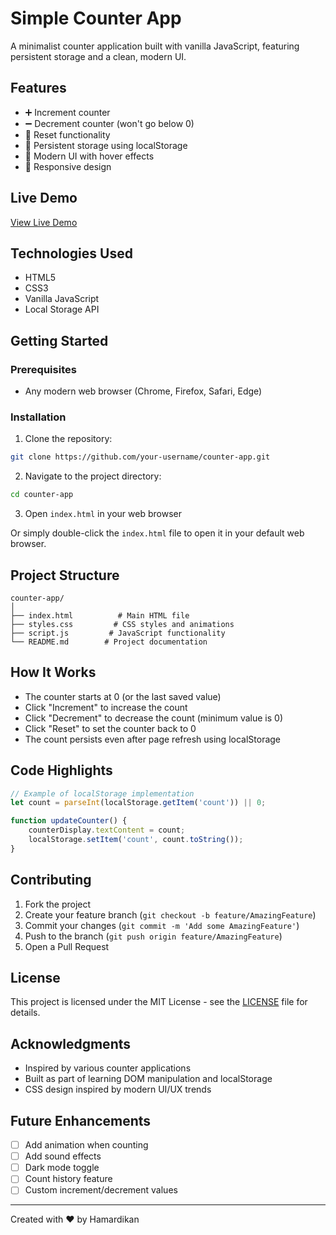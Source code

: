 # Simple Counter App

A minimalist counter application built with vanilla JavaScript, featuring persistent storage and a clean, modern UI.

## Features

- ➕ Increment counter
- ➖ Decrement counter (won't go below 0)
- 🔄 Reset functionality
- 💾 Persistent storage using localStorage
- 🎨 Modern UI with hover effects
- 📱 Responsive design

## Live Demo

[View Live Demo]([your-github-pages-url-here](https://hamardikan.github.io/01-event-handler/)) <!-- Add your GitHub Pages URL when deployed -->

## Technologies Used

- HTML5
- CSS3
- Vanilla JavaScript
- Local Storage API

## Getting Started

### Prerequisites

- Any modern web browser (Chrome, Firefox, Safari, Edge)

### Installation

1. Clone the repository:
```bash
git clone https://github.com/your-username/counter-app.git
```

2. Navigate to the project directory:
```bash
cd counter-app
```

3. Open `index.html` in your web browser

Or simply double-click the `index.html` file to open it in your default web browser.

## Project Structure

```
counter-app/
│
├── index.html          # Main HTML file
├── styles.css         # CSS styles and animations
├── script.js         # JavaScript functionality
└── README.md        # Project documentation
```

## How It Works

- The counter starts at 0 (or the last saved value)
- Click "Increment" to increase the count
- Click "Decrement" to decrease the count (minimum value is 0)
- Click "Reset" to set the counter back to 0
- The count persists even after page refresh using localStorage

## Code Highlights

```javascript
// Example of localStorage implementation
let count = parseInt(localStorage.getItem('count')) || 0;

function updateCounter() {
    counterDisplay.textContent = count;
    localStorage.setItem('count', count.toString());
}
```

## Contributing

1. Fork the project
2. Create your feature branch (`git checkout -b feature/AmazingFeature`)
3. Commit your changes (`git commit -m 'Add some AmazingFeature'`)
4. Push to the branch (`git push origin feature/AmazingFeature`)
5. Open a Pull Request

## License

This project is licensed under the MIT License - see the [LICENSE](LICENSE) file for details.

## Acknowledgments

- Inspired by various counter applications
- Built as part of learning DOM manipulation and localStorage
- CSS design inspired by modern UI/UX trends

## Future Enhancements

- [ ] Add animation when counting
- [ ] Add sound effects
- [ ] Dark mode toggle
- [ ] Count history feature
- [ ] Custom increment/decrement values

---
Created with ❤️ by Hamardikan
